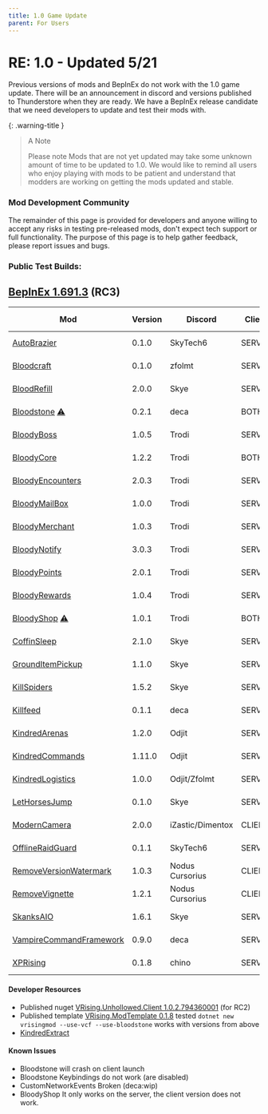 ```yaml
---
title: 1.0 Game Update
parent: For Users
---
```


# RE: 1.0 - Updated 5/21
Previous versions of mods and BepInEx do not work with the 1.0 game update. There will be an announcement in discord and versions published to Thunderstore when they are ready. We have a BepInEx release candidate that we need developers to update and test their mods with.

{: .warning-title }
> A Note
> 
> Please note Mods that are not yet updated may take some unknown amount of time to be updated to 1.0. We would like to remind all users who enjoy playing with mods to be patient and understand that modders are working on getting the mods updated and stable.
>

### Mod Development Community
The remainder of this page is provided for developers and anyone willing to accept any risks in testing pre-released mods, don't expect tech support or full functionality. The purpose of this page is to help gather feedback, please report issues and bugs.

### Public Test Builds:

## [BepInEx 1.691.3](https://github.com/decaprime/VRising-Modding/releases/tag/1.691.3) (**RC3**)

| Mod | Version | Discord | Client | Last Update |
| --- | --- | --- | --- | --- |
| [AutoBrazier](https://github.com/SkyTech6/AutoBrazier/releases/tag/v0.1.0) | 0.1.0 | SkyTech6 | SERVER | May 18 |
| [Bloodcraft](https://github.com/mfoltz/Bloodcraft/releases/tag/V0.1.0) | 0.1.0 | zfolmt | SERVER | May 23 |
| [BloodRefill](https://github.com/skythebro/VMods/releases/tag/BR2.0.0) | 2.0.0 | Skye | SERVER | May 14 |
| [Bloodstone](https://github.com/decaprime/Bloodstone/releases/tag/v0.2.1) [⚠️](#known-issues) | 0.2.1 | deca | BOTH | May 12 |
| [BloodyBoss](https://github.com/oscarpedrero/BloodyBoss/releases/tag/v1.0.5) | 1.0.5 | Trodi | SERVER | May 25 | 
| [BloodyCore](https://github.com/oscarpedrero/BloodyCore/releases/tag/v1.2) | 1.2.2 | Trodi | BOTH | May 25 | 
| [BloodyEncounters](https://github.com/oscarpedrero/BloodyEncounters/releases/tag/v2.0.3) | 2.0.3 | Trodi | SERVER | May 25 |
| [BloodyMailBox](https://github.com/oscarpedrero/BloodyMailBox/releases/tag/v1.0.0) | 1.0.0 | Trodi | SERVER | May 19 |
| [BloodyMerchant](https://github.com/oscarpedrero/BloodyMerchant/releases/tag/v1.0.3) | 1.0.3 | Trodi | SERVER | May 19 |
| [BloodyNotify](https://github.com/oscarpedrero/BloodyNotify/releases/tag/v3.0.3) | 3.0.3 | Trodi | SERVER | May 20 |
| [BloodyPoints](https://github.com/oscarpedrero/BloodyPoints/releases/tag/v2.0.1) | 2.0.1 | Trodi | SERVER | May 20 |
| [BloodyRewards](https://github.com/oscarpedrero/BloodyRewards/releases/tag/v1.0.4) | 1.0.4 | Trodi | SERVER | May 25 |
| [BloodyShop](https://github.com/oscarpedrero/BloodyShop/releases/tag/v1.0.1)  [⚠️](#known-issues) | 1.0.1 | Trodi | BOTH | May 25 |
| [CoffinSleep](https://github.com/skythebro/CoffinSleep/releases/tag/2.1.0) | 2.1.0 | Skye | SERVER | May 19 |
| [GroundItemPickup](https://github.com/skythebro/GroundItemPickup/releases/tag/1.1.0) | 1.1.0 | Skye | SERVER | May 15 |
| [KillSpiders](https://github.com/skythebro/VRisingKillSpiders/releases/tag/1.5.2) | 1.5.2 | Skye | SERVER | May 12 |
| [Killfeed](https://github.com/decaprime/Killfeed/releases/tag/v0.1.1) | 0.1.1 | deca | SERVER | May 11 |
| [KindredArenas](https://github.com/Odjit/KindredArenas/releases/tag/v1.2.0) | 1.2.0 | Odjit | SERVER  | May 23 |
| [KindredCommands](https://github.com/Odjit/KindredCommands/releases/tag/v1.11.0) | 1.11.0 | Odjit | SERVER  | May 23 |
| [KindredLogistics](https://github.com/Odjit/KindredLogistics/releases/tag/V1.0.0) | 1.0.0 | Odjit/Zfolmt | SERVER  | May 19 |
| [LetHorsesJump](https://github.com/skythebro/LetHorsesJump/releases/tag/0.1.0) | 0.1.0 | Skye | SERVER | May 16 |
| [ModernCamera](https://github.com/v-rising/ModernCamera/releases/tag/v2.0.0) | 2.0.0 | iZastic/Dimentox | CLIENT | May 23 |
| [OfflineRaidGuard](https://github.com/SkyTech6/OfflineRaidGuard/releases/tag/0.1.1) | 0.1.1 | SkyTech6 | SERVER | May 23 |
| [RemoveVersionWatermark](https://github.com/NodusCursorius/VRising-RemoveVersionWatermark/releases/tag/1.0.3) | 1.0.3 | Nodus Cursorius | CLIENT | May 17 |
| [RemoveVignette](https://github.com/NodusCursorius/vrising-removevignette/releases/tag/1.2.1) | 1.2.1 | Nodus Cursorius | CLIENT | May 17 |
| [SkanksAIO](https://github.com/skythebro/SkanksAIO/releases/tag/1.6.1) | 1.6.1 | Skye | SERVER | May 23 |
| [VampireCommandFramework](https://github.com/decaprime/VampireCommandFramework/releases/tag/v0.9.0) | 0.9.0 | deca | SERVER | May 18 |
| [XPRising](https://github.com/aontas/XPRising/releases/tag/v0.1.8) | 0.1.8 | chino | SERVER | May 25 |



#### Developer Resources
- Published nuget [VRising.Unhollowed.Client 1.0.2.794360001](https://www.nuget.org/packages/VRising.Unhollowed.Client/1.0.2.794360001) (for RC2)
- Published template [VRising.ModTemplate 0.1.8](<https://www.nuget.org/packages/VRising.ModTemplate/0.1.8>) tested `dotnet new vrisingmod --use-vcf --use-bloodstone` works with versions from above
- [KindredExtract](https://github.com/Odjit/KindredExtract/releases/tag/KindredExtract) 

#### Known Issues
- Bloodstone will crash on client launch
- Bloodstone Keybindings do not work (are disabled)
- CustomNetworkEvents Broken (deca:wip)
- BloodyShop It only works on the server, the client version does not work.
